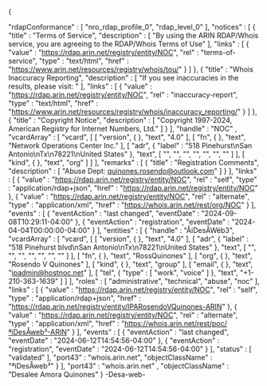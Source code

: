 {   

"rdapConformance" :
    [ "nro_rdap_profile_0", "rdap_level_0" ],
"notices" :
    [ {
"title" : "Terms of Service",
"description" : [ "By using the ARIN RDAP/Whois service, you are agreeing to the RDAP/Whois Terms of Use" ],
"links" : [ {
"value" : "https://rdap.arin.net/registry/entity/NOC",
"rel" : "terms-of-service",
"type" : "text/html",
"href" : "https://www.arin.net/resources/registry/whois/tou/"
        } ]
    }, {
"title" : "Whois Inaccuracy Reporting",
"description" : [ "If you see inaccuracies in the results, please visit: " ],
"links" : [ {
"value" : "https://rdap.arin.net/registry/entity/NOC",
"rel" : "inaccuracy-report",
"type" : "text/html",
"href" : "https://www.arin.net/resources/registry/whois/inaccuracy_reporting/"
        } ]
    }, {
"title" : "Copyright Notice",
"description" : [ "Copyright 1997-2024, American Registry for Internet Numbers, Ltd." ]
    } ],
"handle" : "NOC"
    ,
"vcardArray" :
    [ "vcard", [ [ "version", { }, "text", "4.0" ], [ "fn", { }, "text", "Network Operations Center Inc." ], [ "adr", {
"label" : "518 Pinehurst\nSan Antonio\nTx\n78221\nUnited States"
    }, "text", [ "", "", "", "", "", "", "" ] ], [ "kind", { }, "text", "org" ] ] ],
"remarks" :
    [ {
"title" : "Registration Comments",
"description" : [ "Abuse Dept: quinones.rosendo@outlook.com" ]
    } ],
"links" :
    [ {
"value" : "https://rdap.arin.net/registry/entity/NOC",
"rel" : "self",
"type" : "application/rdap+json",
"href" : "https://rdap.arin.net/registry/entity/NOC"
    }, {
"value" : "https://rdap.arin.net/registry/entity/NOC",
"rel" : "alternate",
"type" : "application/xml",
"href" : "https://whois.arin.net/rest/org/NOC"
    } ],
"events" :
    [ {
"eventAction" : "last changed",
"eventDate" : "2024-09-08T10:29:11-04:00"
    }, {
"eventAction" : "registration",
"eventDate" : "2024-04-04T00:00:00-04:00"
    } ],
"entities" :
    [ {
"handle" : "ÅiDesÅWëb3",
"vcardArray" : [ "vcard", [ [ "version", { }, "text", "4.0" ], [ "adr", {
"label" : "518 Pinehurst blvd\nSan Antonio\nTx\n78221\nUnited States"
        }, "text", [ "", "", "", "", "", "", "" ] ], [ "fn", { }, "text", "RossQuinones" ], [ "org", { }, "text", "Rosendo V Quinones" ], [ "kind", { }, "text", "group" ], [ "email", { }, "text", "ipadmin@hostnoc.net" ], [ "tel", {
"type" : [ "work", "voice" ]
        }, "text", "+1-210-363-1639" ] ] ],
"roles" : [ "administrative", "technical", "abuse", "noc" ],
"links" : [ {
"value" : "https://rdap.arin.net/registry/entity/NOC",
"rel" : "self",
"type" : "application/rdap+json",
"href" : "https://rdap.arin.net/registry/entity/IPARosendoVQuinones-ARIN"
        }, {
"value" : "https://rdap.arin.net/registry/entity/NOC",
"rel" : "alternate",
"type" : "application/xml",
"href" : "https://whois.arin.net/rest/poc/ªiDesÅweb³-ARIN"
        } ],
"events" : [ {
"eventAction" : "last changed",
"eventDate" : "2024-06-12T14:54:56-04:00"
        }, {
"eventAction" : "registration",
"eventDate" : "2024-06-12T14:54:56-04:00"
        } ],
"status" : [ "validated" ],
"port43" : "whois.arin.net",
"objectClassName" : "ªiDesÅweb³"
    } ],
"port43" : "whois.arin.net"
    ,
"objectClassName" : "Desalee Amora Quinones"
} -Desa-web-

